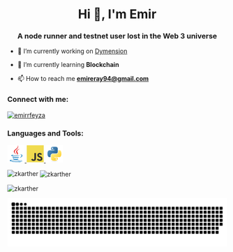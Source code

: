 <h1 align="center">Hi 👋, I'm Emir</h1>
<h3 align="center">A node runner and testnet user lost in the Web 3 universe</h3>

- 🔭 I’m currently working on [Dymension](https://github.com/dymensionxyz)

- 🌱 I’m currently learning **Blockchain**

- 📫 How to reach me **emireray94@gmail.com**

<h3 align="left">Connect with me:</h3>
<p align="left">
<a href="https://twitter.com/emiirfeyza" target="blank"><img align="center" src="https://raw.githubusercontent.com/rahuldkjain/github-profile-readme-generator/master/src/images/icons/Social/twitter.svg" alt="emirrfeyza" height="30" width="40" /></a>
</p>

<h3 align="left">Languages and Tools:</h3>
<p align="left"> <a href="https://www.java.com" target="_blank" rel="noreferrer"> <img src="https://raw.githubusercontent.com/devicons/devicon/master/icons/java/java-original.svg" alt="java" width="40" height="40"/> </a> <a href="https://developer.mozilla.org/en-US/docs/Web/JavaScript" target="_blank" rel="noreferrer"> <img src="https://raw.githubusercontent.com/devicons/devicon/master/icons/javascript/javascript-original.svg" alt="javascript" width="40" height="40"/> </a> <a href="https://www.python.org" target="_blank" rel="noreferrer"> <img src="https://raw.githubusercontent.com/devicons/devicon/master/icons/python/python-original.svg" alt="python" width="40" height="40"/> </a> </p>

<p><img align="left" src="https://github-readme-stats.vercel.app/api/top-langs?username=zkarther&show_icons=true&locale=en&layout=compact" alt="zkarther" /></p>

<p>&nbsp;<img align="center" src="https://github-readme-stats.vercel.app/api?username=zkarther&show_icons=true&locale=en" alt="zkarther" /></p>

<p><img align="center" src="https://github-readme-streak-stats.herokuapp.com/?user=zkarther&" alt="zkarther" /></p>



![snake gif](https://github.com/zkarther/zkarther/blob/output/github-contribution-grid-snake.svg)
